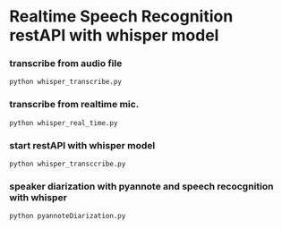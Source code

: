 # Realtime Speech Recognition restAPI with whisper model

### transcribe from audio file
```shell
python whisper_transcribe.py
```

### transcribe from realtime mic.
```shell
python whisper_real_time.py
```

### start restAPI with whisper model
```shell
python whisper_transccribe.py
```

### speaker diarization with pyannote and speech recocgnition with whisper
```shell
python pyannoteDiarization.py
```


